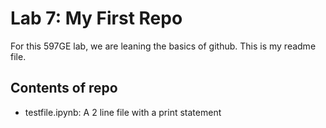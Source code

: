 # Lab 7: My First Repo
For this 597GE lab, we are leaning the basics of github. This is my readme file.

## Contents of repo
- testfile.ipynb: A 2 line file with a print statement
